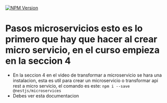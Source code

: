 <a href="https://www.npmjs.com/~nestjscore" target="_blank"><img src="https://img.shields.io/npm/v/@nestjs/core.svg" alt="NPM Version" /></a>

# Pasos microservicios esto es lo primero que hay que hacer al crear micro servicio, en el curso empieza en la seccion 4
- En la seccion 4 en el video de transformar a microservicio se hara una instalacion, esta es util para crear un microservicio o transformar api rest a micro servicio, el comando es este:
```npm i --save @nestjs/microservices```
- Debes ver esta documentacion
